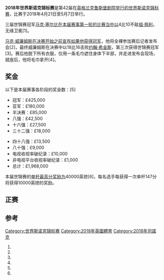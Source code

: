 **2018年世界斯诺克锦标赛**是第42届在[英格兰](../Page/英格兰.md "wikilink")[克鲁斯堡剧院举行的](https://zh.wikipedia.org/wiki/克鲁斯堡剧院 "wikilink")[世界斯诺克锦标赛](../Page/世界斯诺克锦标赛.md "wikilink")，比赛于2018年4月21日至5月7日举行。

三届世锦赛冠军[马克·塞尔比在本届赛事第一轮的比赛当中以](../Page/马克·塞尔比.md "wikilink")4比10不敌[祖·佩利](../Page/祖·佩利.md "wikilink")，无缘卫冕\[1\]。

[马克·威廉姆斯在决赛开始之前宣布如果他获得冠军](../Page/马克·威廉姆斯.md "wikilink")，他将全裸参加赛后记者发布会\[2\]，最终威廉姆斯在决赛中以18比16击败[约翰·希金斯](../Page/约翰·希金斯.md "wikilink")，第三次获得世锦赛冠军\[3\]。赛后他脱下所有衣服，仅用一条毛巾遮住身体下半部，并走进发布会现场，就座后，他将毛巾拿开\[4\]。

## 奖金

以下是本届赛事各阶段的奖金数：\[5\]

  - 冠军：£425,000
  - 亚军：£180,000
  - 半决赛：£85,000
  - 八强：£42,500
  - 十六强：£27,500
  - 三十二强：£18,000

<!-- end list -->

  - 四十八强：£13,500
  - 八十强：£9,000
  - 电视收视率破纪录：£10,000
  - 非电视平台收视率破纪录：£1,000
  - 总计：£1,968,000

本届世锦赛的[单杆最高分奖励为](../Page/斯诺克单杆最高得分.md "wikilink")40000英镑\[6\]，每名选手每获得一次单杆147分将获得10000英镑的奖励。

## 正赛

## 参考

[Category:世界斯诺克锦标赛](https://zh.wikipedia.org/wiki/Category:世界斯诺克锦标赛 "wikilink")
[Category:2018年英國體育](https://zh.wikipedia.org/wiki/Category:2018年英國體育 "wikilink")
[Category:2018年司諾克](https://zh.wikipedia.org/wiki/Category:2018年司諾克 "wikilink")

1.
2.
3.
4.
5.
6.